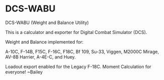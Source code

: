 # DCS-WABU
DCS-WABU (Weight and Balance Utility)

This is a calculator and exporter for Digital Combat Simulator (DCS).

Weight and Balance implemented for: 

A-10C, F-14B, F15C, F-16C, F18C, Bf 109, Su-33, Viggen, M2000C Mirage, AV-8B Harrier, A-4E-C, and Huey.

Loadout export enabled for the Legacy F-18C. Moment Calculation for everyone!
~Bailey
